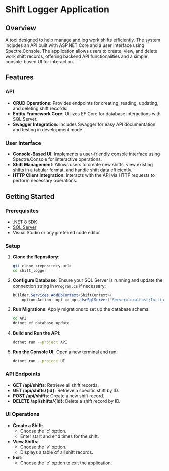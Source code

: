 # Shift Logger Application

## Overview

A tool designed to help manage and log work shifts efficiently. The system includes an API built with ASP.NET Core and a user interface using Spectre.Console. The application allows users to create, view, and delete work shift records, offering backend API functionalities and a simple console-based UI for interaction.

## Features

### API

- **CRUD Operations**: Provides endpoints for creating, reading, updating, and deleting shift records.
- **Entity Framework Core**: Utilizes EF Core for database interactions with SQL Server.
- **Swagger Integration**: Includes Swagger for easy API documentation and testing in development mode.

### User Interface

- **Console-Based UI**: Implements a user-friendly console interface using Spectre.Console for interactive operations.
- **Shift Management**: Allows users to create new shifts, view existing shifts in a tabular format, and handle shift data efficiently.
- **HTTP Client Integration**: Interacts with the API via HTTP requests to perform necessary operations.

## Getting Started

### Prerequisites

- [.NET 8 SDK](https://dotnet.microsoft.com/download/dotnet/8.0)
- [SQL Server](https://www.microsoft.com/en-us/sql-server/sql-server-downloads)
- Visual Studio or any preferred code editor

### Setup

1. **Clone the Repository**:
    ```bash
    git clone <repository-url>
    cd shift_logger
    ```

2. **Configure Database**:
    Ensure your SQL Server is running and update the connection string in `Program.cs` if necessary:
    ```csharp
    builder.Services.AddDbContext<ShiftContext>(
        optionsAction: opt => opt.UseSqlServer("Server=localhost;Initial Catalog=Shifts;User Id=sa;password=Password123;TrustServerCertificate=true"));
    ```

3. **Run Migrations**:
    Apply migrations to set up the database schema:
    ```bash
    cd API
    dotnet ef database update
    ```

4. **Build and Run the API**:
    ```bash
    dotnet run --project API
    ```

5. **Run the Console UI**:
    Open a new terminal and run:
    ```bash
    dotnet run --project UI
    ```

### API Endpoints

- **GET /api/shifts**: Retrieve all shift records.
- **GET /api/shifts/{id}**: Retrieve a specific shift by ID.
- **POST /api/shifts**: Create a new shift record.
- **DELETE /api/shifts/{id}**: Delete a shift record by ID.

### UI Operations

- **Create a Shift**:
    - Choose the 'c' option.
    - Enter start and end times for the shift.
- **View Shifts**:
    - Choose the 'v' option.
    - Displays a table of all shift records.
- **Exit**:
    - Choose the 'e' option to exit the application.
